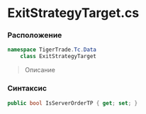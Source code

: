 
# ExitStrategyTarget.cs
### Расположение
```csharp
namespace TigerTrade.Tc.Data  
    class ExitStrategyTarget
```

> Описание

### Синтаксис
```csharp
public bool IsServerOrderTP { get; set; }
```

